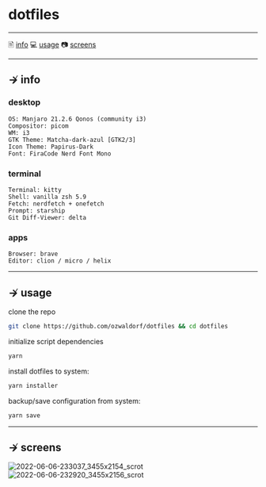 # dotfiles

---

🖹 [info](#-info)
💻 [usage](#-usage) 
📷 [screens](#-screens)

---

## ↛ info

### desktop

```
OS: Manjaro 21.2.6 Qonos (community i3)
Compositor: picom
WM: i3
GTK Theme: Matcha-dark-azul [GTK2/3]
Icon Theme: Papirus-Dark
Font: FiraCode Nerd Font Mono
```

### terminal
```
Terminal: kitty
Shell: vanilla zsh 5.9
Fetch: nerdfetch + onefetch
Prompt: starship
Git Diff-Viewer: delta
```

### apps
```
Browser: brave
Editor: clion / micro / helix
```

---

## ↛ usage

clone the repo

```sh
git clone https://github.com/ozwaldorf/dotfiles && cd dotfiles
```

initialize script dependencies
```sh
yarn
```

install dotfiles to system:

```sh
yarn installer
```

backup/save configuration from system:

```sh
yarn save
```

---

## ↛ screens

![2022-06-06-233037_3455x2154_scrot](https://user-images.githubusercontent.com/8976745/172289839-868b085c-0698-44ef-9c0c-3c727953f238.png)
![2022-06-06-232920_3455x2156_scrot](https://user-images.githubusercontent.com/8976745/172289838-603356d2-dedd-42c3-b53e-49afdb5f99a1.png)
